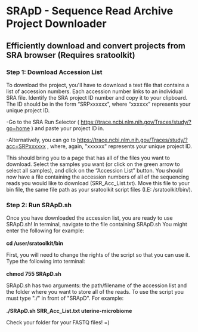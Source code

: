 # SRApD - Sequence Read Archive Project Downloader
## Efficiently download and convert projects from SRA browser (Requires sratoolkit)

### Step 1: Download Accession List

To download the project, you'll have to download a text file that contains a list of accession numbers. Each accession number links to an individual SRA file. Identify the SRA project ID number and copy it to your clipboard. The ID should be in the form “SRPxxxxxx”, where “xxxxxx” represents your unique project ID. 

-Go to the SRA Run Selector ( https://trace.ncbi.nlm.nih.gov/Traces/study/?go=home ) and paste your project ID in. 

-Alternatively, you can go to https://trace.ncbi.nlm.nih.gov/Traces/study/?acc=SRPxxxxxx , where, again, "xxxxxx" represents your unique project ID. 

This should bring you to a page that has all of the files you want to download. Select the samples you want (or click on the green arrow to select all samples), and click on the “Accession List” button. You should now have a file containing the accession numbers of all of the sequencing reads you would like to download (SRR_Acc_List.txt). Move this file to your bin file, the same file path as your sratoolkit script files (I.E: /sratoolkit/bin/). 

### Step 2: Run SRApD.sh

Once you have downloaded the accession list, you are ready to use SRApD.sh! In terminal, navigate to the file containing SRApD.sh You might enter the following for example:<br /><br />
<b>cd /user/sratoolkit/bin</b><br />

First, you will need to change the rights of the script so that you can use it. Type the following into terminal: <br /><br />
<b>chmod 755 SRApD.sh </b><br />

SRApD.sh has two arguments: the path/filename of the accession list and the folder where you want to store all of the reads. To use the script you must type "./" in front of "SRApD". For example: <br /><br />
<b>./SRApD.sh SRR_Acc_List.txt uterine-microbiome </b><br />

Check your folder for your FASTQ files! =) 
